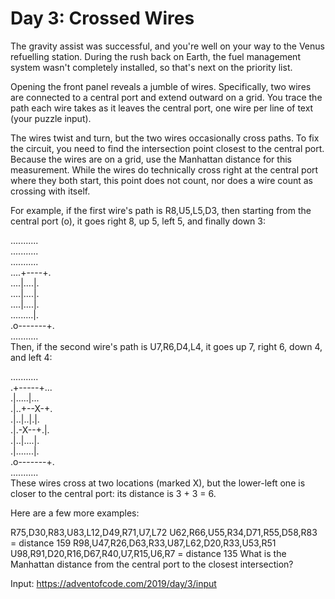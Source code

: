 # Day 3: Crossed Wires
The gravity assist was successful, and you're well on your way to the Venus refuelling station. During the rush back on Earth, the fuel management system wasn't completely installed, so that's next on the priority list.

Opening the front panel reveals a jumble of wires. Specifically, two wires are connected to a central port and extend outward on a grid. You trace the path each wire takes as it leaves the central port, one wire per line of text (your puzzle input).

The wires twist and turn, but the two wires occasionally cross paths. To fix the circuit, you need to find the intersection point closest to the central port. Because the wires are on a grid, use the Manhattan distance for this measurement. While the wires do technically cross right at the central port where they both start, this point does not count, nor does a wire count as crossing with itself.

For example, if the first wire's path is R8,U5,L5,D3, then starting from the central port (o), it goes right 8, up 5, left 5, and finally down 3:

...........<br>
...........<br>
...........<br>
....+----+.<br>
....|....|.<br>
....|....|.<br>
....|....|.<br>
.........|.<br>
.o-------+.<br>
...........<br>
Then, if the second wire's path is U7,R6,D4,L4, it goes up 7, right 6, down 4, and left 4:

...........<br>
.+-----+...<br>
.|.....|...<br>
.|..+--X-+.<br>
.|..|..|.|.<br>
.|.-X--+.|.<br>
.|..|....|.<br>
.|.......|.<br>
.o-------+.<br>
...........<br>
These wires cross at two locations (marked X), but the lower-left one is closer to the central port: its distance is 3 + 3 = 6.

Here are a few more examples:

R75,D30,R83,U83,L12,D49,R71,U7,L72
U62,R66,U55,R34,D71,R55,D58,R83 = distance 159
R98,U47,R26,D63,R33,U87,L62,D20,R33,U53,R51
U98,R91,D20,R16,D67,R40,U7,R15,U6,R7 = distance 135
What is the Manhattan distance from the central port to the closest intersection?

Input: https://adventofcode.com/2019/day/3/input